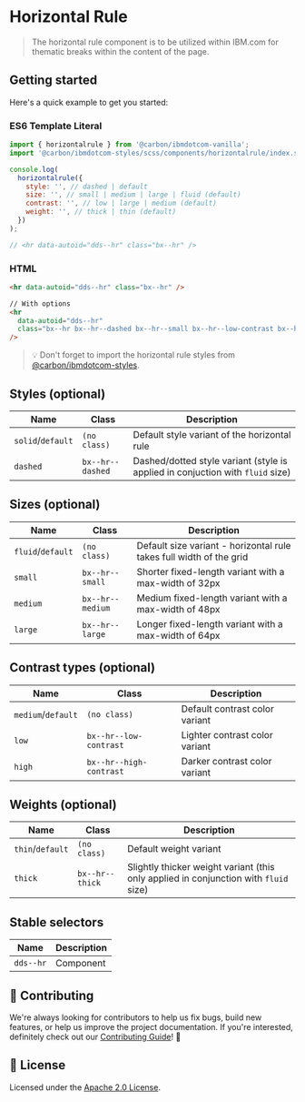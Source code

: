 # Horizontal Rule

> The horizontal rule component is to be utilized within IBM.com for thematic
> breaks within the content of the page.

## Getting started

Here's a quick example to get you started:

### ES6 Template Literal

```javascript
import { horizontalrule } from '@carbon/ibmdotcom-vanilla';
import '@carbon/ibmdotcom-styles/scss/components/horizontalrule/index.scss';

console.log(
  horizontalrule({
    style: '', // dashed | default
    size: '', // small | medium | large | fluid (default)
    contrast: '', // low | large | medium (default)
    weight: '', // thick | thin (default)
  })
);

// <hr data-autoid="dds--hr" class="bx--hr" />
```

### HTML

```html
<hr data-autoid="dds--hr" class="bx--hr" />

// With options
<hr
  data-autoid="dds--hr"
  class="bx--hr bx--hr--dashed bx--hr--small bx--hr--low-contrast bx--hr--thick"
/>
```

> 💡 Don't forget to import the horizontal rule styles from
> [@carbon/ibmdotcom-styles](https://github.com/carbon-design-system/ibm-dotcom-library/blob/master/packages/styles).

## Styles (optional)

| Name              | Class            | Description                                                                    |
| ----------------- | ---------------- | ------------------------------------------------------------------------------ |
| `solid`/`default` | `(no class)`     | Default style variant of the horizontal rule                                   |
| `dashed`          | `bx--hr--dashed` | Dashed/dotted style variant (style is applied in conjuction with `fluid` size) |

## Sizes (optional)

| Name              | Class            | Description                                                         |
| ----------------- | ---------------- | ------------------------------------------------------------------- |
| `fluid`/`default` | `(no class)`     | Default size variant - horizontal rule takes full width of the grid |
| `small`           | `bx--hr--small`  | Shorter fixed-length variant with a max-width of 32px               |
| `medium`          | `bx--hr--medium` | Medium fixed-length variant with a max-width of 48px                |
| `large`           | `bx--hr--large`  | Longer fixed-length variant with a max-width of 64px                |

## Contrast types (optional)

| Name               | Class                   | Description                    |
| ------------------ | ----------------------- | ------------------------------ |
| `medium`/`default` | `(no class)`            | Default contrast color variant |
| `low`              | `bx--hr--low-contrast`  | Lighter contrast color variant |
| `high`             | `bx--hr--high-contrast` | Darker contrast color variant  |

## Weights (optional)

| Name             | Class           | Description                                                                          |
| ---------------- | --------------- | ------------------------------------------------------------------------------------ |
| `thin`/`default` | `(no class)`    | Default weight variant                                                               |
| `thick`          | `bx--hr--thick` | Slightly thicker weight variant (this only applied in conjunction with `fluid` size) |

## Stable selectors

| Name      | Description |
| --------- | ----------- |
| `dds--hr` | Component   |

## 🙌 Contributing

We're always looking for contributors to help us fix bugs, build new features,
or help us improve the project documentation. If you're interested, definitely
check out our
[Contributing Guide](https://github.com/carbon-design-system/ibm-dotcom-library/blob/master/.github/CONTRIBUTING.md)!
👀

## 📝 License

Licensed under the
[Apache 2.0 License](https://github.com/carbon-design-system/ibm-dotcom-library/blob/master/LICENSE).
